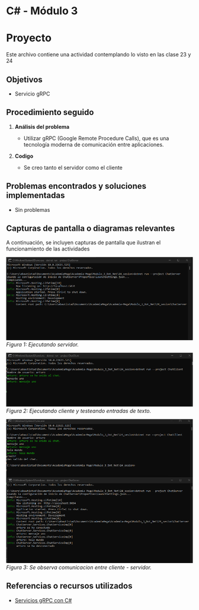 # C# - Módulo 3

# Proyecto 

Este archivo contiene una actividad contemplando lo visto en las clase 23 y 24

## Objetivos 

- Servicio gRPC

## Procedimiento seguido

1. **Análisis del problema**  
   - Utilizar gRPC (Google Remote Procedure Calls), que es una tecnología moderna de comunicación entre aplicaciones.

2. **Codigo**  
   - Se creo tanto el servidor como el cliente
## Problemas encontrados y soluciones implementadas

- Sin problemas

## Capturas de pantalla o diagramas relevantes

A continuación, se incluyen capturas de pantalla que ilustran el funcionamiento de las actividades

![Salida de pruebas](Capturas/img.png)  
*Figura 1: Ejecutando servidor.*

![Salida de pruebas](Capturas/img2.png)  
*Figura 2: Ejecutando cliente y testeando entradas de texto.*

![Salida de pruebas](Capturas/img3.png)  
*Figura 3: Se observa comunicacion entre cliente - servidor.*


## Referencias o recursos utilizados

- [Servicios gRPC con C#](https://learn.microsoft.com/es-es/aspnet/core/grpc/basics?view=aspnetcore-8.0)
